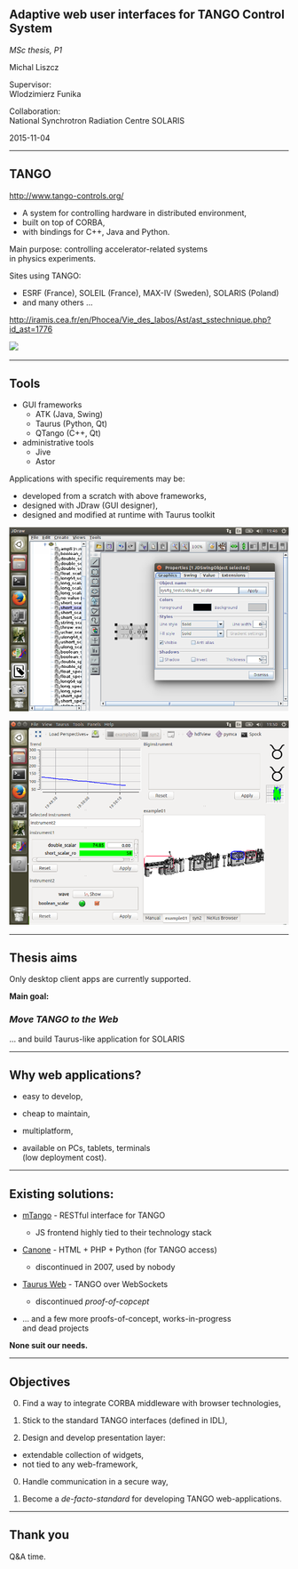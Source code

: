 ## Adaptive web user interfaces for TANGO Control System

*MSc thesis, P1*

Michal Liszcz

Supervisor:  
Wlodzimierz Funika

Collaboration:  
National Synchrotron Radiation Centre SOLARIS

2015-11-04

---

## TANGO

http://www.tango-controls.org/

* A system for controlling hardware in distributed environment,
* built on top of CORBA,
* with bindings for C++, Java and Python.

Main purpose: controlling accelerator-related systems  
in physics experiments. <!-- .element: style="margin:1.5em" -->

Sites using TANGO:
* ESRF (France), SOLEIL (France), MAX-IV (Sweden), SOLARIS (Poland)
* and many others ...



http://iramis.cea.fr/en/Phocea/Vie_des_labos/Ast/ast_sstechnique.php?id_ast=1776

![](http://iramis.cea.fr/Images/astImg/1776_1.gif)

---

## Tools

* GUI frameworks
  * ATK (Java, Swing)
  * Taurus (Python, Qt)
  * QTango (C++, Qt)
* administrative tools
  * Jive
  * Astor

Applications with specific requirements may be:
* developed from a scratch with above frameworks,
* designed with JDraw (GUI designer),
* designed and modified at runtime with Taurus toolkit



![](tango9-jdraw.png)



![](tango9-taurus.png)

---

## Thesis aims

Only desktop client apps are currently supported.

**Main goal:**

### *Move TANGO to the Web*
... and build Taurus-like application for SOLARIS

---

## Why web applications?

* easy to develop,

* cheap to maintain,

* multiplatform,

* available on PCs, tablets, terminals  
  (low deployment cost).

---

## Existing solutions:

* [mTango](https://bitbucket.org/hzgwpn/mtango/overview) -
  RESTful interface for TANGO
  * JS frontend highly tied to their technology stack

* [Canone](http://www.tango-controls.org/resources/documentation/guis/canone/) -
  HTML + PHP + Python (for TANGO access)
  * discontinued in 2007, used by nobody

* [Taurus Web](http://www.taurus-scada.org/en/stable/devel/api/taurus/web.html) -
  TANGO over WebSockets
  * discontinued *proof-of-copcept*

* ... and a few more proofs-of-concept, works-in-progress  
  and dead projects

**None suit our needs.**

---

## Objectives

0. Find a way to integrate CORBA middleware with browser technologies,

0. Stick to the standard TANGO interfaces (defined in IDL),

0. Design and develop presentation layer:
  * extendable collection of widgets,
  * not tied to any web-framework,

0. Handle communication in a secure way,

0. Become a *de-facto-standard* for developing TANGO
   web-applications.

---

## Thank you

Q&A time.
